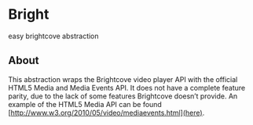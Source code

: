# Bright

easy brightcove abstraction

## About

This abstraction wraps the Brightcove video player API with the official HTML5 Media and Media Events API. It does not have a complete feature parity, due to the lack of some features Brightcove doesn’t provide. An example of the HTML5 Media API can be found [http://www.w3.org/2010/05/video/mediaevents.html](here).
